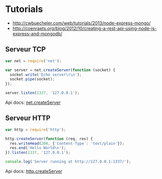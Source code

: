 # Tutorials

- http://cwbuecheler.com/web/tutorials/2013/node-express-mongo/
- http://coenraets.org/blog/2012/10/creating-a-rest-api-using-node-js-express-and-mongodb/

## Serveur TCP

``` javascript
var net = require('net');

var server = net.createServer(function (socket) {
  socket.write('Echo server\r\n');
  socket.pipe(socket);
});

server.listen(1337, '127.0.0.1');
```

Api docs: [net.createServer](https://nodejs.org/api/net.html#net_net_createserver_options_connectionlistener)


## Serveur HTTP

``` javascript
var http = require('http');

http.createServer(function (req, res) {
  res.writeHead(200, {'Content-Type': 'text/plain'});
  res.end('Hello World\n');
}).listen(1337, '127.0.0.1');

console.log('Server running at http://127.0.0.1:1337/');
```

Api docs: [http.createServer](https://nodejs.org/api/http.html#http_http_createserver_requestlistener)
